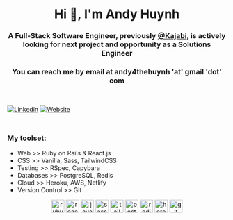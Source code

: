 <h1 align="center">Hi 👋, I'm Andy Huynh </h1>

<h3 align="center">A Full-Stack Software Engineer, previously <a href="https://kajabi.com">@Kajabi</a>, is actively looking for next project and opportunity as a Solutions Engineer</h3>

<div style="margin-top: 16px;" />

<h3 align="center">You can reach me by email at andy4thehuynh 'at' gmail 'dot' com</h3>

<div style="margin-top: 48px;" />

[![Linkedin](https://img.shields.io/badge/LinkedIn-0077B5?style=for-the-badge&logo=linkedin&logoColor=white)](http://linkedin.com/in/andy-huynh-a9267922/)
[![Website](https://img.shields.io/website?down_color=red&down_message=offline&style=for-the-badge&up_color=green&up_message=up&url=https%3A%2F%2Fleinss.xyz)](https://imandy.dev)

<div style="margin-top: 48px;" />

### My toolset:

- Web >> Ruby on Rails & React.js
- CSS >> Vanilla, Sass, TailwindCSS
- Testing >> RSpec, Capybara
- Databases >> PostgreSQL, Redis
- Cloud >> Heroku, AWS, Netlify
- Version Control >> Git

<p align="center">
  <img src="https://img.icons8.com/color/48/000000/ruby.png" alt="ruby" width="30" height="30"/> 
  <img src="https://img.icons8.com/plasticine/100/000000/react.png" alt="react" width="30" height="30"/>
  <img src="https://img.icons8.com/color/48/000000/javascript.png" alt="javascript" width="30" height="30"/> 
  
  <img src="https://img.icons8.com/color/48/000000/sass.png" alt="sass" width="30" height="30"/> 
  <img src="https://img.icons8.com/color/48/000000/tailwindcss.png" alt="tailwindcss" width="30" height="30"/> 
  
  <img src="https://img.icons8.com/color/48/000000/sql.png" alt="postgresql" width="30" height="30"/>  
  <img src="https://img.icons8.com/color/48/000000/redis.png" alt="redis" width="30" height="30"/>  
  
  <img src="https://img.icons8.com/color/48/000000/heroku.png" alt="heroku" width="30" height="30"/> 
  <img src="https://img.icons8.com/color/48/000000/git.png" alt="git" width="30" height="30"/> 
</p>
</div>
